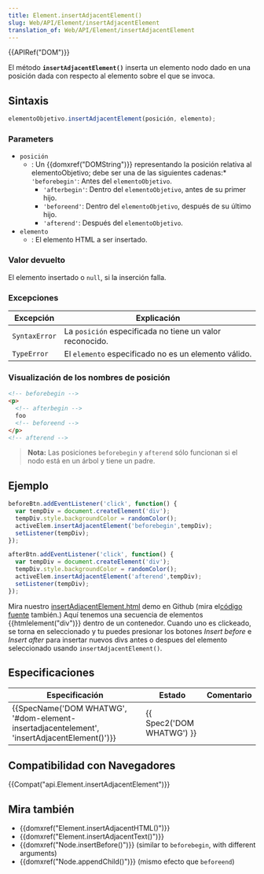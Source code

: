 ```yaml
---
title: Element.insertAdjacentElement()
slug: Web/API/Element/insertAdjacentElement
translation_of: Web/API/Element/insertAdjacentElement
---
```

{{APIRef("DOM")}}

El método **`insertAdjacentElement()`** inserta un elemento nodo dado en una posición dada con respecto al elemento sobre el que se invoca.

## Sintaxis

```js
elementoObjetivo.insertAdjacentElement(posición, elemento);
```

### Parameters

- `posición`
  - : Un {{domxref("DOMString")}} representando la posición relativa al elementoObjetivo; debe ser una de las siguientes cadenas:\* `'beforebegin'`: Antes del `elementoObjetivo`.
    - `'afterbegin'`: Dentro del `elementoObjetivo`, antes de su primer hijo.
    - `'beforeend'`: Dentro del `elementoObjetivo`, después de su último hijo.
    - `'afterend'`: Después del `elementoObjetivo`.
- `elemento`
  - : El elemento HTML a ser insertado.

### Valor devuelto

El elemento insertado o `null`, si la inserción falla.

### Excepciones

| Excepción     | Explicación                                              |
| ------------- | -------------------------------------------------------- |
| `SyntaxError` | La `posición` especificada no tiene un valor reconocido. |
| `TypeError`   | El `elemento` especificado no es un elemento válido.     |

### Visualización de los nombres de posición

```html
<!-- beforebegin -->
<p>
  <!-- afterbegin -->
  foo
  <!-- beforeend -->
</p>
<!-- afterend -->
```

> **Nota:** Las posiciones `beforebegin` y `afterend` sólo funcionan si el nodo está en un árbol y tiene un padre.

## Ejemplo

```js
beforeBtn.addEventListener('click', function() {
  var tempDiv = document.createElement('div');
  tempDiv.style.backgroundColor = randomColor();
  activeElem.insertAdjacentElement('beforebegin',tempDiv);
  setListener(tempDiv);
});

afterBtn.addEventListener('click', function() {
  var tempDiv = document.createElement('div');
  tempDiv.style.backgroundColor = randomColor();
  activeElem.insertAdjacentElement('afterend',tempDiv);
  setListener(tempDiv);
});
```

Mira nuestro [insertAdjacentElement.html](https://mdn.github.io/dom-examples/insert-adjacent/insertAdjacentElement.html) demo en Github (mira el[código fuente](https://github.com/mdn/dom-examples/blob/master/insert-adjacent/insertAdjacentElement.html) también.) Aquí tenemos una secuencia de elementos {{htmlelement("div")}} dentro de un contenedor. Cuando uno es clickeado, se torna en seleccionado y tu puedes presionar los botones _Insert before_ e _Insert after_ para insertar nuevos divs antes o despues del elemento seleccionado usando `insertAdjacentElement()`.

## Especificaciones

| Especificación                                                                                                           | Estado                           | Comentario |
| ------------------------------------------------------------------------------------------------------------------------ | -------------------------------- | ---------- |
| {{SpecName('DOM WHATWG', '#dom-element-insertadjacentelement', 'insertAdjacentElement()')}} | {{ Spec2('DOM WHATWG') }} |            |

## Compatibilidad con Navegadores

{{Compat("api.Element.insertAdjacentElement")}}

## Mira también

- {{domxref("Element.insertAdjacentHTML()")}}
- {{domxref("Element.insertAdjacentText()")}}
- {{domxref("Node.insertBefore()")}} (similar to `beforebegin`, with different arguments)
- {{domxref("Node.appendChild()")}} (mismo efecto que `beforeend`)
